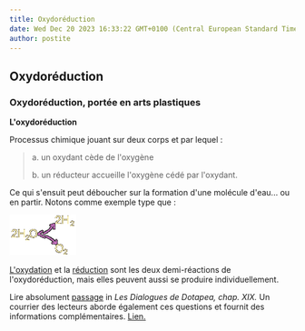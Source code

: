 ```yaml
---
title: Oxydoréduction
date: Wed Dec 20 2023 16:33:22 GMT+0100 (Central European Standard Time)
author: postite
---
```


## Oxydoréduction
### Oxydoréduction, portée en arts plastiques
 **L'oxydoréduction**

Processus chimique jouant sur deux corps et par lequel :

> a. un oxydant cède de l'oxygène
> 
> b. un réducteur accueille l'oxygène cédé par l'oxydant.

Ce qui s'ensuit peut déboucher sur la formation d'une molécule d'eau... ou en partir. Notons comme exemple type que :

![](images/oxydoreduch2o.gif)

[L'oxydation](oxygene.html) et la [réduction](reductionreducteur.html) sont les deux demi-réactions de l'oxydoréduction, mais elles peuvent aussi se produire individuellement.

Lire absolument [passage](chap19oxydationsmetaux.html#oxydationreduction) in _Les Dialogues de Dotapea, chap. XIX._ Un courrier des lecteurs aborde également ces questions et fournit des informations complémentaires. [Lien.](courrierdeslecteurs2011b010.html#20110505lf)

